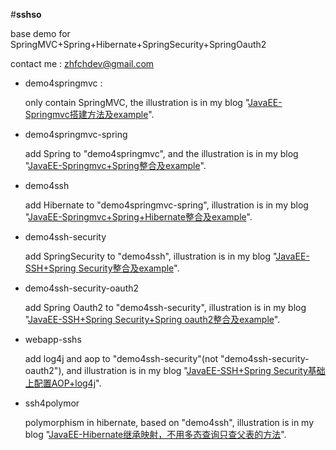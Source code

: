 #**sshso**

base demo for SpringMVC+Spring+Hibernate+SpringSecurity+SpringOauth2

contact me : zhfchdev@gmail.com

* demo4springmvc : 

    only contain SpringMVC, the illustration is in my blog "[JavaEE-Springmvc搭建方法及example](http://www.nachuo.com/archives/javaee-springmvc-setup)".

* demo4springmvc-spring

    add Spring to "demo4springmvc", and the illustration is in my blog "[JavaEE-Springmvc+Spring整合及example](http://www.nachuo.com/archives/javaee-springmvc-spring-integration)".

* demo4ssh

    add Hibernate to "demo4springmvc-spring", illustration is in my blog "[JavaEE-Springmvc+Spring+Hibernate整合及example](http://www.nachuo.com/archives/javaee-springmvc-spring-hibernate-integration)".

* demo4ssh-security

    add SpringSecurity to "demo4ssh", illustration is in my blog "[JavaEE-SSH+Spring Security整合及example](http://www.nachuo.com/archives/javaee-ssh-spring-security-integration)".

* demo4ssh-security-oauth2

    add Spring Oauth2 to "demo4ssh-security", illustration is in my blog "[JavaEE-SSH+Spring Security+Spring oauth2整合及example](http://www.nachuo.com/archives/javaee-ssh-spring-security-spring-oauth2-integration)".

* webapp-sshs

    add log4j and aop to "demo4ssh-security"(not "demo4ssh-security-oauth2"), and illustration is in my blog "[JavaEE-SSH+Spring Security基础上配置AOP+log4j](http://www.nachuo.com/archives/javaee-ssh-spring-security-aop-log4j)".

* ssh4polymor

    polymorphism in hibernate, based on "demo4ssh", illustration is in my blog "[JavaEE-Hibernate继承映射，不用多态查询只查父表的方法](http://www.nachuo.com/archives/javaee-hibernate-inherit-mapping-only-query-parent)".
